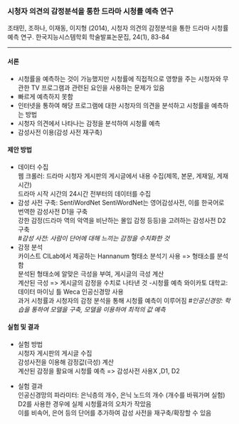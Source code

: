 ### 시청자 의견의 감정분석을 통한 드라마 시청률 예측 연구
조태민, 조하나, 이재동, 이지형 (2014), 시청자 의견의 감정분석을 통한 드라마 시청률 예측 연구. 한국지능시스템학회 학술발표논문집, 24(1), 83-84
<hr>

#### 서론
- 시청률을 예측하는 것이 가능했지만 시청률에 직접적으로 영향을 주는 시청자와 무관한 TV 프로그램과 관련된 요인을 사용하는 문제가 있음
- 빠르게 예측하지 못함
- 인터넷을 통하여 해당 프로그램에 대한 시청자의 의견을 분석하고 시청률을 예측하는 방법
- 시청자 의견에서 나타나는 감정을 분석하여 시청률 예측
- 감성사전 이용(감성 사전 재구축)

#### 제안 방법
- 데이터 수집<br>
웹 크롤러: 드라마 시청자 게시판의 게시글에서 내용 수집(제목, 본문, 게재일, 게재시간)<br>
드라마 시작 시간의 24시간 전부터의 데이터를 수집
- 감성 사전 구축: SentiWordNet
SentiWordNet는 영어감성사전, 이를 한국어로 번역한 감성사전 D1을 구축<br>
강한 감정(드라마 역의 악역을 비난하는 몰입 감정 등등)을 고려하는 감성사전 D2 구축<br> 
*#감성 사전: 사람이 단어에 대해 느끼는 감정을 수치화한 것*
- 감정 분석<br>
카이스트 CILab에서 제공하는 Hannanum 형태소 분석기 사용 => 형태소를 분석함<br>
분석된 형태소에 알맞은 극성을 부여, 게시글의 극성 계산<br>
계산된 극성 => 게시글의 감정을 수치로 나타낸 것
-시청률 예측
와이카토 대학교: 데이터 마이닝 틀 Weca 인공신경망 사용<br>
과거 시청률과 시청자의 감정 분석을 통해 시청률 예측이 이루어짐
*#인공신경망: 학습을 통하여 모델을 구축, 모델을 이용하여 최적의 값 예측*

#### 실험 및 결과
- 실험 방법<br>
시청자 게시판의 게시글 수집<br>
감성사전을 이용해 감정값(극성) 계산<br>
계산된 감정을 활요애 시청률 예측 => 감성사전 사용X ,D1, D2<br>

- 실험 결과<br>
인공신경망의 파라미터: 은닉층의 개수, 은닉 노드의 개수 (개수를 바꿔가며 실험)<br>
D2를 사용한 경우에 실제 시청률과의 오차가 작았음<br>
이를 비속어, 은어 등의 단어를 추가하여 감성 사전을 재구축/확장할 수 있음
